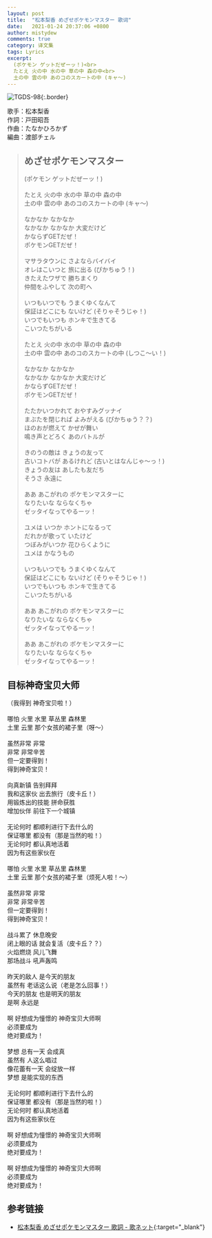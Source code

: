 ```yaml
---
layout: post
title:  "松本梨香 めざせポケモンマスター 歌词"
date:   2021-01-24 20:37:06 +0800
author: mistydew
comments: true
category: 译文集
tags: Lyrics
excerpt:
  (ポケモン ゲットだぜーッ！)<br>
  たとえ 火の中 水の中 草の中 森の中<br>
  土の中 雲の中 あのコのスカートの中 (キャ～)
---
```

![TGDS-98](https://www.generasia.com/w/images/a/a5/Matsumoto_Rica_-_Mezame_Pocket_Master.jpg){:.border}

歌手：松本梨香<br>
作詞：戸田昭吾<br>
作曲：たなかひろかず<br>
編曲：渡部チェル

<blockquote class="original">
  <h2>めざせポケモンマスター</h2>
  <p>
    (ポケモン ゲットだぜーッ！)<br>
    <br>
    たとえ 火の中 水の中 草の中 森の中<br>
    土の中 雲の中 あのコのスカートの中 (キャ～)<br>
    <br>
    なかなか なかなか<br>
    なかなか なかなか 大変だけど<br>
    かならずGETだぜ！<br>
    ポケモンGETだぜ！<br>
    <br>
    マサラタウンに さよならバイバイ<br>
    オレはこいつと 旅に出る (ぴかちゅう！)<br>
    きたえたワザで 勝ちまくり<br>
    仲間をふやして 次の町へ<br>
    <br>
    いつもいつでも うまくゆくなんて<br>
    保証はどこにも ないけど (そりゃそうじゃ！)<br>
    いつでもいつも ホンキで生きてる<br>
    こいつたちがいる<br>
    <br>
    たとえ 火の中 水の中 草の中 森の中<br>
    土の中 雲の中 あのコのスカートの中 (しつこ～い！)<br>
    <br>
    なかなか なかなか<br>
    なかなか なかなか 大変だけど<br>
    かならずGETだぜ！<br>
    ポケモンGETだぜ！<br>
    <br>
    たたかいつかれて おやすみグッナイ<br>
    まぶたを閉じれば よみがえる (ぴかちゅう？？)<br>
    ほのおが燃えて かぜが舞い<br>
    鳴き声とどろく あのバトルが<br>
    <br>
    きのうの敵は きょうの友って<br>
    古いコトバが あるけれど (古いとはなんじゃ～っ！)<br>
    きょうの友は あしたも友だち<br>
    そうさ 永遠に<br>
    <br>
    ああ あこがれの ポケモンマスターに<br>
    なりたいな ならなくちゃ<br>
    ゼッタイなってやるーッ！<br>
    <br>
    ユメは いつか ホントになるって<br>
    だれかが歌って いたけど<br>
    つぼみがいつか 花ひらくように<br>
    ユメは かなうもの<br>
    <br>
    いつもいつでも うまくゆくなんて<br>
    保証はどこにも ないけど (そりゃそうじゃ！)<br>
    いつでもいつも ホンキで生きてる<br>
    こいつたちがいる<br>
    <br>
    ああ あこがれの ポケモンマスターに<br>
    なりたいな ならなくちゃ<br>
    ゼッタイなってやるーッ！<br>
    <br>
    ああ あこがれの ポケモンマスターに<br>
    なりたいな ならなくちゃ<br>
    ゼッタイなってやるーッ！
  </p>
</blockquote>

<div class="translation">
  <h2>目标神奇宝贝大师</h2>
  <p>
    （我得到 神奇宝贝啦！）<br>
    <br>
    哪怕 火里 水里 草丛里 森林里<br>
    土里 云里 那个女孩的裙子里（呀～）<br>
    <br>
    虽然非常 非常<br>
    非常 非常辛苦<br>
    但一定要得到！<br>
    得到神奇宝贝！<br>
    <br>
    向真新镇 告别拜拜<br>
    我和这家伙 出去旅行（皮卡丘！）<br>
    用锻炼出的技能 拼命获胜<br>
    增加伙伴 前往下一个城镇<br>
    <br>
    无论何时 都顺利进行下去什么的<br>
    保证哪里 都没有（那是当然的啦！）<br>
    无论何时 都认真地活着<br>
    因为有这些家伙在<br>
    <br>
    哪怕 火里 水里 草丛里 森林里<br>
    土里 云里 那个女孩的裙子里（烦死人啦！～）<br>
    <br>
    虽然非常 非常<br>
    非常 非常辛苦<br>
    但一定要得到！<br>
    得到神奇宝贝！<br>
    <br>
    战斗累了 休息晚安<br>
    闭上眼的话 就会复活（皮卡丘？？）<br>
    火焰燃烧 风儿飞舞<br>
    那场战斗 吼声轰鸣<br>
    <br>
    昨天的敌人 是今天的朋友<br>
    虽然有 老话这么说（老是怎么回事！）<br>
    今天的朋友 也是明天的朋友<br>
    是啊 永远是<br>
    <br>
    啊 好想成为憧憬的 神奇宝贝大师啊<br>
    必须要成为<br>
    绝对要成为！<br>
    <br>
    梦想 总有一天 会成真<br>
    虽然有 人这么唱过<br>
    像花蕾有一天 会绽放一样<br>
    梦想 是能实现的东西<br>
    <br>
    无论何时 都顺利进行下去什么的<br>
    保证哪里 都没有（那是当然的啦！）<br>
    无论何时 都认真地活着<br>
    因为有这些家伙在<br>
    <br>
    啊 好想成为憧憬的 神奇宝贝大师啊<br>
    必须要成为<br>
    绝对要成为！<br>
    <br>
    啊 好想成为憧憬的 神奇宝贝大师啊<br>
    必须要成为<br>
    绝对要成为！
  </p>
</div>

## 参考链接

* [松本梨香 めざせポケモンマスター 歌詞 - 歌ネット](https://www.uta-net.com/song/9951/){:target="_blank"}
